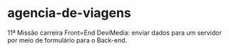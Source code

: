 # agencia-de-viagens
 11ª Missão carreira Front=End DeviMedia: enviar dados para um servidor por meio de formulário para o Back-end.

